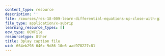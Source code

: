 ```yaml
---
content_type: resource
description: ''
file: /courses/res-18-009-learn-differential-equations-up-close-with-gilbert-strang-and-cleve-moler-fall-2015/664eb298646c9d8610e6aad978227c81_Mva9UIz_wwA.srt
file_type: application/x-subrip
learning_resource_types: []
ocw_type: OCWFile
resourcetype: Other
title: 3play caption file
uid: 664eb298-646c-9d86-10e6-aad978227c81
---
```

